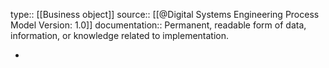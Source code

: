 type:: [[Business object]]
source:: [[@Digital Systems Engineering Process Model Version: 1.0]]
documentation:: Permanent, readable form of data, information, or knowledge related to implementation.

-